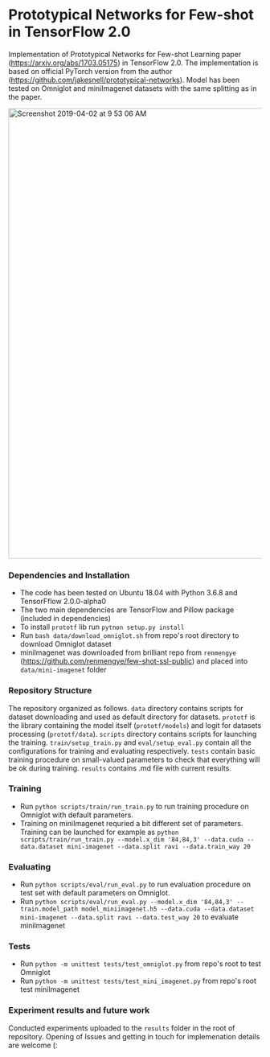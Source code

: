 # Prototypical Networks for Few-shot in TensorFlow 2.0
Implementation of Prototypical Networks for Few-shot Learning paper (https://arxiv.org/abs/1703.05175) in TensorFlow 2.0. The implementation is based on official PyTorch version from the author (https://github.com/jakesnell/prototypical-networks). Model has been tested on Omniglot and miniImagenet datasets with the same splitting as in the paper.

<img width="896" alt="Screenshot 2019-04-02 at 9 53 06 AM" src="https://user-images.githubusercontent.com/23639048/55438102-5d9e4c00-55a9-11e9-86e2-b4f79f880b83.png">

### Dependencies and Installation
* The code has been tested on Ubuntu 18.04 with Python 3.6.8 and TensorFflow 2.0.0-alpha0
* The two main dependencies are TensorFlow and Pillow package (included in dependencies)
* To install `prototf` lib run `pytnon setup.py install`
* Run `bash data/download_omniglot.sh` from repo's root directory to download Omniglot dataset
* miniImagenet was downloaded from brilliant repo from `renmengye` (https://github.com/renmengye/few-shot-ssl-public) and placed into `data/mini-imagenet` folder

### Repository Structure

The repository organized as follows. `data` directory contains scripts for dataset downloading and used as default directory for datasets. `prototf` is the library containing the model itself (`prototf/models`) and logit for datasets processing (`prototf/data`). `scripts` directory contains scripts for launching the training. `train/setup_train.py` and `eval/setup_eval.py` contain all the configurations for training and evaluating respectively. `tests` contain basic training procedure on small-valued parameters to check that everything will be ok during training. `results` contains .md file with current results.

### Training

* Run `python scripts/train/run_train.py` to run training procedure on Omniglot with default parameters.
* Training on miniImagenet requried a bit different set of parameters. Training can be launched for example as `python scripts/train/run_train.py --model.x_dim '84,84,3' --data.cuda --data.dataset mini-imagenet --data.split ravi --data.train_way 20`

### Evaluating

* Run `python scripts/eval/run_eval.py` to run evaluation procedure on test set with default parameters on Omniglot.
* Run `python scripts/eval/run_eval.py --model.x_dim '84,84,3' --train.model_path model_miniimagenet.h5 --data.cuda --data.dataset mini-imagenet --data.split ravi --data.test_way 20` to evaluate miniImagenet

### Tests

* Run `python -m unittest tests/test_omniglot.py` from repo's root to test Omniglot
* Run `python -m unittest tests/test_mini_imagenet.py` from repo's root test miniImagenet 

### Experiment results and future work

Conducted experiments uploaded to the `results` folder in the root of repository. Opening of Issues and getting in touch for implemenation details are welcome (:

